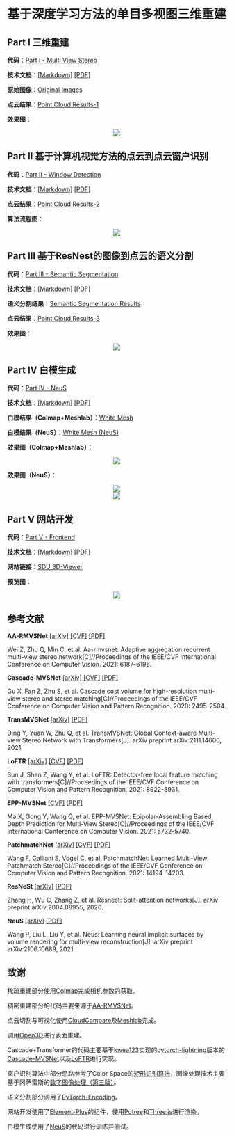 # 基于深度学习方法的单目多视图三维重建

## Part I 三维重建

**代码**：[Part I - Multi View Stereo](https://github.com/HMTCuro/3D-Reconstruction/tree/main/PartI%20-%20Multi%20View%20Stereo)

**技术文档**：[[Markdown]](https://github.com/HMTCuro/3D-Reconstruction/blob/main/Documentation/Part1.md) [[PDF]](https://github.com/HMTCuro/3D-Reconstruction/blob/main/Documentation/Part1.pdf)

**原始图像**：[Original Images](https://github.com/HMTCuro/3D-Reconstruction/releases/tag/5)

**点云结果**：[Point Cloud Results-1](https://github.com/HMTCuro/3D-Reconstruction/releases/tag/1)

**效果图**：

<center><img src="./imgs/part1.png" style="zoom:100%;" /></center>



## Part II 基于计算机视觉方法的点云到点云窗户识别

**代码**：[Part II - Window Detection](https://github.com/HMTCuro/3D-Reconstruction/tree/main/Part%20II%20-%20Window%20Detection)

**技术文档**：[[Markdown]](https://github.com/HMTCuro/3D-Reconstruction/blob/main/Documentation/Part2.md) [[PDF]](https://github.com/HMTCuro/3D-Reconstruction/blob/main/Documentation/Part2.pdf)

**点云结果**：[Point Cloud Results-2](https://github.com/HMTCuro/3D-Reconstruction/releases/tag/2)

**算法流程图**：

<center><img src="./imgs/part2.png" style="zoom:100%;" /></center>



## Part III 基于ResNest的图像到点云的语义分割

**代码**：[Part III - Semantic Segmentation](https://github.com/HMTCuro/3D-Reconstruction/tree/main/Part%20III%20-%20Semantic%20Segmentation)

**技术文档**：[[Markdown]](https://github.com/HMTCuro/3D-Reconstruction/blob/main/Documentation/Part3.md) [[PDF]](https://github.com/HMTCuro/3D-Reconstruction/blob/main/Documentation/Part3.pdf)

**语义分割结果**：[Semantic Segmentation Results](https://github.com/HMTCuro/3D-Reconstruction/releases/tag/4)

**点云结果**：[Point Cloud Results-3](https://github.com/HMTCuro/3D-Reconstruction/releases/tag/3)

**效果图**：

<center><img src="./imgs/dby-4.png" style="zoom:100%;" /></center>



## Part IV 白模生成

**代码**：[Part IV - NeuS](https://github.com/HMTCuro/3D-Reconstruction/tree/main/Part%20IV%20-%20NeuS)

**技术文档**：[[Markdown]](https://github.com/HMTCuro/3D-Reconstruction/blob/main/Documentation/Part4.md) [[PDF]](https://github.com/HMTCuro/3D-Reconstruction/blob/main/Documentation/Part4.pdf)

**白模结果（Colmap+Meshlab）**：[White Mesh](https://github.com/HMTCuro/3D-Reconstruction/releases/tag/6)

**白模结果（NeuS）**：[White Mesh (NeuS)](https://github.com/HMTCuro/3D-Reconstruction/releases/tag/7)

**效果图（Colmap+Meshlab）**：

<center><img src="./imgs/dongbeiya_white.png" style="zoom:100%;" /></center>

**效果图（NeuS）**：

<center><img src="./imgs/neus1.png" style="zoom:100%;" /></center>

<center><img src="./imgs/neus2.png" style="zoom:100%;" /></center>



## Part V 网站开发

**代码**：[Part V - Frontend](https://github.com/HMTCuro/3D-Reconstruction/tree/main/Part%20V%20-%20Frontend)

**技术文档**：[[Markdown]](https://github.com/HMTCuro/3D-Reconstruction/blob/main/Documentation/Part5.md) [[PDF]](https://github.com/HMTCuro/3D-Reconstruction/blob/main/Documentation/Part5.pdf)

**网站链接**：[SDU 3D-Viewer](http://182.92.211.71/)

**预览图**：

<center><img src="./imgs/web.JPEG" style="zoom:100%;" /></center>



## 参考文献

**AA-RMVSNet** [[arXiv]](https://arxiv.org/abs/2108.03824) [[CVF]](http://openaccess.thecvf.com/content/ICCV2021/html/Wei_AA-RMVSNet_Adaptive_Aggregation_Recurrent_Multi-View_Stereo_Network_ICCV_2021_paper.html) [[PDF]](https://github.com/HMTCuro/3D-Reconstruction/blob/main/References/AA-RMVSNet.pdf)

Wei Z, Zhu Q, Min C, et al. Aa-rmvsnet: Adaptive aggregation recurrent multi-view stereo network[C]//Proceedings of the IEEE/CVF International Conference on Computer Vision. 2021: 6187-6196.

**Cascade-MVSNet** [[arXiv]](http://arxiv.org/abs/1912.06378) [[CVF]](https://openaccess.thecvf.com/content_CVPR_2020/html/Gu_Cascade_Cost_Volume_for_High-Resolution_Multi-View_Stereo_and_Stereo_Matching_CVPR_2020_paper.html) [[PDF]](https://github.com/HMTCuro/3D-Reconstruction/blob/main/References/Cascade-MVSNet.pdf)

Gu X, Fan Z, Zhu S, et al. Cascade cost volume for high-resolution multi-view stereo and stereo matching[C]//Proceedings of the IEEE/CVF Conference on Computer Vision and Pattern Recognition. 2020: 2495-2504.

**TransMVSNet** [[arXiv]](http://arxiv.org/abs/2111.14600) [[PDF]](https://github.com/HMTCuro/3D-Reconstruction/blob/main/References/TransMVSNet.pdf)

Ding Y, Yuan W, Zhu Q, et al. TransMVSNet: Global Context-aware Multi-view Stereo Network with Transformers[J]. arXiv preprint arXiv:2111.14600, 2021.

**LoFTR** [[arXiv]](http://arxiv.org/abs/2104.00680) [[CVF]](https://openaccess.thecvf.com/content/CVPR2021/html/Sun_LoFTR_Detector-Free_Local_Feature_Matching_With_Transformers_CVPR_2021_paper.html) [[PDF]](https://github.com/HMTCuro/3D-Reconstruction/blob/main/References/LoFTR.pdf)

Sun J, Shen Z, Wang Y, et al. LoFTR: Detector-free local feature matching with transformers[C]//Proceedings of the IEEE/CVF Conference on Computer Vision and Pattern Recognition. 2021: 8922-8931.

**EPP-MVSNet** [[CVF]](https://openaccess.thecvf.com/content/ICCV2021/html/Ma_EPP-MVSNet_Epipolar-Assembling_Based_Depth_Prediction_for_Multi-View_Stereo_ICCV_2021_paper.html) [[PDF]](https://github.com/HMTCuro/3D-Reconstruction/blob/main/References/EPP-MVSNet.pdf)

Ma X, Gong Y, Wang Q, et al. EPP-MVSNet: Epipolar-Assembling Based Depth Prediction for Multi-View Stereo[C]//Proceedings of the IEEE/CVF International Conference on Computer Vision. 2021: 5732-5740.

**PatchmatchNet** [[arXiv]](http://arxiv.org/abs/2012.01411) [[CVF]](https://openaccess.thecvf.com/content/CVPR2021/html/Wang_PatchmatchNet_Learned_Multi-View_Patchmatch_Stereo_CVPR_2021_paper.html) [[PDF]](https://github.com/HMTCuro/3D-Reconstruction/blob/main/References/PatchmatchNet.pdf)

Wang F, Galliani S, Vogel C, et al. PatchmatchNet: Learned Multi-View Patchmatch Stereo[C]//Proceedings of the IEEE/CVF Conference on Computer Vision and Pattern Recognition. 2021: 14194-14203.

**ResNeSt** [[arXiv]](http://arxiv.org/abs/2004.08955) [[PDF]](https://github.com/HMTCuro/3D-Reconstruction/blob/main/References/ResNeSt.pdf)

Zhang H, Wu C, Zhang Z, et al. Resnest: Split-attention networks[J]. arXiv preprint arXiv:2004.08955, 2020.

**NeuS** [[arXiv]](https://arxiv.org/abs/2106.10689) [[PDF]](https://github.com/HMTCuro/3D-Reconstruction/blob/main/References/NeuS.pdf)

Wang P, Liu L, Liu Y, et al. Neus: Learning neural implicit surfaces by volume rendering for multi-view reconstruction[J]. arXiv preprint arXiv:2106.10689, 2021.




## 致谢

稀疏重建部分使用[Colmap](https://github.com/colmap/colmap)完成相机参数的获取。

稠密重建部分的代码主要来源于[AA-RMVSNet](https://github.com/QT-Zhu/AA-RMVSNet)。

点云切割与可视化使用[CloudCompare](https://github.com/CloudCompare/CloudCompare)及[Meshlab](https://github.com/cnr-isti-vclab/meshlab)完成。


调用[Open3D](https://github.com/isl-org/Open3D)进行表面重建。

Cascade+Transformer的代码主要基于[kwea123](https://github.com/kwea123)实现的[pytorch-lightning](https://github.com/PyTorchLightning/pytorch-lightning)版本的[Cascade-MVSNet](https://github.com/kwea123/CasMVSNet_pl)以及[LoFTR](https://github.com/zju3dv/LoFTR)进行实现。

窗户识别算法中部分思路参考了Color Space的[矩形识别算法](https://cloud.tencent.com/developer/article/1675022)，图像处理技术主要基于冈萨雷斯的[数字图像处理（第三版）](https://sg1lib.org/book/5702757/0c5632)。

语义分割部分调用了[PyTorch-Encoding](https://github.com/zhanghang1989/PyTorch-Encoding)。

网站开发使用了[Element-Plus](https://element-plus.gitee.io/zh-CN/)的组件，使用[Potree](https://potree.github.io/index.html)和[Three.js](https://threejs.org/)进行渲染。

白模生成使用了[NeuS](https://github.com/Totoro97/NeuS)的代码进行训练并测试。



